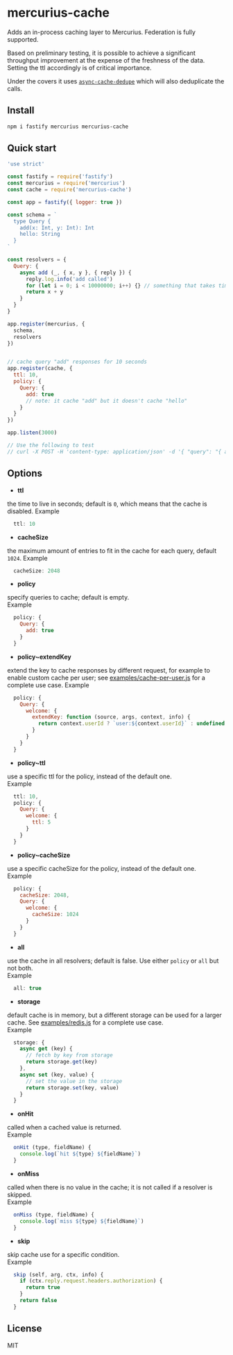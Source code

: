 # mercurius-cache

Adds an in-process caching layer to Mercurius.
Federation is fully supported.

Based on preliminary testing, it is possible to achieve a significant
throughput improvement at the expense of the freshness of the data.
Setting the ttl accordingly is of critical importance.

Under the covers it uses [`async-cache-dedupe`](https://github.com/mcollina/async-cache-dedupe)
which will also deduplicate the calls.

## Install

```bash
npm i fastify mercurius mercurius-cache
```

## Quick start

```js
'use strict'

const fastify = require('fastify')
const mercurius = require('mercurius')
const cache = require('mercurius-cache')

const app = fastify({ logger: true })

const schema = `
  type Query {
    add(x: Int, y: Int): Int
    hello: String
  }
`

const resolvers = {
  Query: {
    async add (_, { x, y }, { reply }) {
      reply.log.info('add called')
      for (let i = 0; i < 10000000; i++) {} // something that takes time
      return x + y
    }
  }
}

app.register(mercurius, {
  schema,
  resolvers
})


// cache query "add" responses for 10 seconds
app.register(cache, {
  ttl: 10,
  policy: {
    Query: {
      add: true
      // note: it cache "add" but it doesn't cache "hello"
    }
  }
})

app.listen(3000)

// Use the following to test
// curl -X POST -H 'content-type: application/json' -d '{ "query": "{ add(x: 2, y: 2) }" }' localhost:3000/graphql
```

## Options

- **ttl**

the time to live in seconds; default is `0`, which means that the cache is disabled.
Example  

```js
  ttl: 10
```

- **cacheSize**

the maximum amount of entries to fit in the cache for each query, default `1024`.
Example  

```js
  cacheSize: 2048
```

- **policy**

specify queries to cache; default is empty.  
Example  

```js
  policy: {
    Query: {
      add: true
    }
  }
```

- **policy~extendKey**

extend the key to cache responses by different request, for example to enable custom cache per user; see [examples/cache-per-user.js](examples/cache-per-user.js) for a complete use case.
Example  

```js
  policy: {
    Query: {
      welcome: {
        extendKey: function (source, args, context, info) {
          return context.userId ? `user:${context.userId}` : undefined
        }
      }
    }
  }
```

- **policy~ttl**

use a specific ttl for the policy, instead of the default one.  
Example  

```js
  ttl: 10,
  policy: {
    Query: {
      welcome: {
        ttl: 5
      }
    }
  }
```

- **policy~cacheSize**

use a specific cacheSize for the policy, instead of the default one.  
Example  

```js
  policy: {
    cacheSize: 2048,
    Query: {
      welcome: {
        cacheSize: 1024
      }
    }
  }
```

- **all**

use the cache in all resolvers; default is false. Use either `policy` or `all` but not both.  
Example  

```js
  all: true
```

- **storage**

default cache is in memory, but a different storage can be used for a larger cache. See [examples/redis.js](examples/redis.js) for a complete use case.  
Example  

```js
  storage: {
    async get (key) {
      // fetch by key from storage
      return storage.get(key)
    },
    async set (key, value) {
      // set the value in the storage
      return storage.set(key, value)
    }
  }
```

- **onHit**

called when a cached value is returned.  
Example  

```js
  onHit (type, fieldName) {
    console.log(`hit ${type} ${fieldName}`) 
  }
```

- **onMiss**

called when there is no value in the cache; it is not called if a resolver is skipped.  
Example  

```js
  onMiss (type, fieldName) {
    console.log(`miss ${type} ${fieldName}`)
  }
```

- **skip**

skip cache use for a specific condition.  
Example  

```js
  skip (self, arg, ctx, info) {
    if (ctx.reply.request.headers.authorization) {
      return true
    }
    return false
  }
```

## License

MIT
